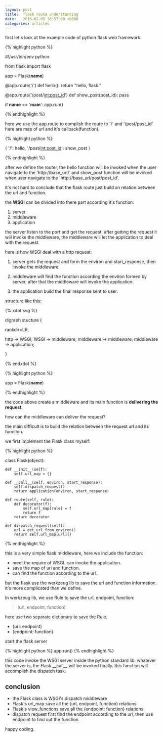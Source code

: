 ```yaml
---
layout: post
title:  flask route understanding
date:   2016-02-09 18:57:00 +0800
categories: articles
---
```


first let's look at the example code of python flask web framework.

{% highlight python %}

#!/usr/bin/env python

from flask import flask

app = Flask(__name__)

@app.route('/')
def hello():
    return "hello, flask."

@app.route('/post/<int:post_id>')
def show_post(post_id):
    pass

if __name__ == '__main__':
    app.run()

{% endhighlight %}

here we use the app.route to complish the route to '/' and '/post/post_id'
here are map of url and it's callback(function).

{% highlight python %}

{
    '/': hello,
    '/post/<int:post_id>': show_post
}

{% endhighlight %}

after we define the router, the hello function will be invoked when the user
navigate to the 'http://base_url/' and show_post function will be invoked when
user navigate to the 'http://base_url/post/post_id'.

it's not hard to conclude that the flask route just build an relation between
the url and function.

the **WSGI** can be divided into there part according it's function:

1. server
2. middleware
3. application

the server listen to the port and get the request, after getting the request it
will invoke the middleware, the middleware will let the application to deal with
the request.

here is how WSGI deal with a http request:

1. server gets the request and form the environ and start_response, then invoke
    the middleware.

2. middleware will find the function according the environ formed by server, after
    that the middleware will invoke the application.

3. the application build the final response sent to user.

structure like this:

{% xdot svg %}

digraph stucture {

rankdir=LR;

http -> WSGI;
WSGI -> middleware;
middleware -> middleware;
middleware -> application;

}

{% endxdot %}

{% highlight python %}

app = Flask(__name__)

{% endhighlight %}

the code above create a middleware and its main function is **delivering the
request**.

how can the middleware can deliver the request?

the main difficult is to build the relation between the request url and its
function.

we first implement the Flask class myself:

{% highlight python %}

class Flask(object):

    def __init__(self):
        self.url_map = {}

    def __call__(self, environ, start_response):
        self.dispatch_request()
        return application(environ, start_response)

    def route(self, rule):
        def decorator(f):
            self.url_map[rule] = f
            return f
        return decorator

    def dispatch_request(self):
        url = get_url_from_environ()
        return self.url_map[url]()

{% endhighlight %}

this is a very simple flask middleware, here we include the function:

+ meet the require of WSGI. can invoke the application.
+ save the map of url and function.
+ can find the function according to the url.

but the flask use the werkzeug lib to save the url and function information.
it's more complicated than we define.

In werkzeug lib, we use Rule to save the url, endpoint, function:

>(url, endpoint, function)

here use two separate dictionary to save the Rule.

- {url: endpoint}
- {endpoint: function}

start the flask server

{% highlight python %}
app.run()
{% endhighlight %}

this code invoke the WSGI server inside the python standard lib. whatever the
server is, the Flask.\_\_call\_\_ will be invoked finally. this function will
accomplish the dispatch task.

conclusion
----------
+ the Flask class is WSGI's dispatch middleware
+ Flask's url_map save all the (url, endpoint, function) relations
+ Flask's view_functions save all the {endpoint: function} relations
+ dispatch request first find the endpoint according to the url,
    then use endpoint to find out the function.

happy coding.
